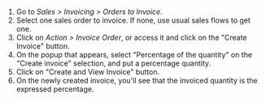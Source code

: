 1.  Go to *Sales \> Invoicing \> Orders to Invoice*.
2.  Select one sales order to invoice. If none, use usual sales flows to
    get one.
3.  Click on *Action \> Invoice Order*, or access it and click on the
    "Create Invoice" button.
4.  On the popup that appears, select "Percentage of the quantity" on
    the "Create invoice" selection, and put a percentage quantity.
5.  Click on "Create and View Invoice" button.
6.  On the newly created invoice, you'll see that the invoiced quantity
    is the expressed percentage.
